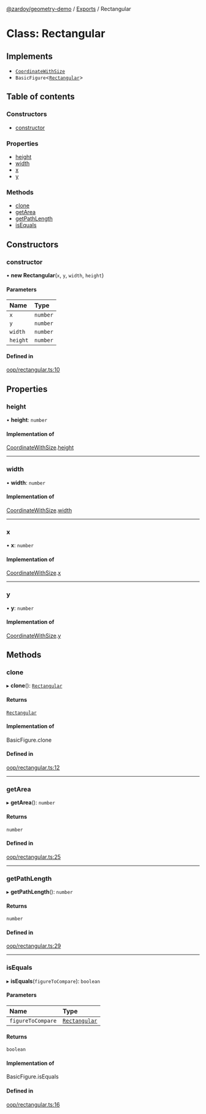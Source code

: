 [@zardoy/geometry-demo](../README.md) / [Exports](../modules.md) / Rectangular

# Class: Rectangular

## Implements

- [`CoordinateWithSize`](../interfaces/CoordinateWithSize.md)
- `BasicFigure`<[`Rectangular`](Rectangular.md)\>

## Table of contents

### Constructors

- [constructor](Rectangular.md#constructor)

### Properties

- [height](Rectangular.md#height)
- [width](Rectangular.md#width)
- [x](Rectangular.md#x)
- [y](Rectangular.md#y)

### Methods

- [clone](Rectangular.md#clone)
- [getArea](Rectangular.md#getarea)
- [getPathLength](Rectangular.md#getpathlength)
- [isEquals](Rectangular.md#isequals)

## Constructors

### constructor

• **new Rectangular**(`x`, `y`, `width`, `height`)

#### Parameters

| Name | Type |
| :------ | :------ |
| `x` | `number` |
| `y` | `number` |
| `width` | `number` |
| `height` | `number` |

#### Defined in

[oop/rectangular.ts:10](https://github.com/zardoy/geometry-lib-demo/blob/8cf7cf7/src/oop/rectangular.ts#L10)

## Properties

### height

• **height**: `number`

#### Implementation of

[CoordinateWithSize](../interfaces/CoordinateWithSize.md).[height](../interfaces/CoordinateWithSize.md#height)

___

### width

• **width**: `number`

#### Implementation of

[CoordinateWithSize](../interfaces/CoordinateWithSize.md).[width](../interfaces/CoordinateWithSize.md#width)

___

### x

• **x**: `number`

#### Implementation of

[CoordinateWithSize](../interfaces/CoordinateWithSize.md).[x](../interfaces/CoordinateWithSize.md#x)

___

### y

• **y**: `number`

#### Implementation of

[CoordinateWithSize](../interfaces/CoordinateWithSize.md).[y](../interfaces/CoordinateWithSize.md#y)

## Methods

### clone

▸ **clone**(): [`Rectangular`](Rectangular.md)

#### Returns

[`Rectangular`](Rectangular.md)

#### Implementation of

BasicFigure.clone

#### Defined in

[oop/rectangular.ts:12](https://github.com/zardoy/geometry-lib-demo/blob/8cf7cf7/src/oop/rectangular.ts#L12)

___

### getArea

▸ **getArea**(): `number`

#### Returns

`number`

#### Defined in

[oop/rectangular.ts:25](https://github.com/zardoy/geometry-lib-demo/blob/8cf7cf7/src/oop/rectangular.ts#L25)

___

### getPathLength

▸ **getPathLength**(): `number`

#### Returns

`number`

#### Defined in

[oop/rectangular.ts:29](https://github.com/zardoy/geometry-lib-demo/blob/8cf7cf7/src/oop/rectangular.ts#L29)

___

### isEquals

▸ **isEquals**(`figureToCompare`): `boolean`

#### Parameters

| Name | Type |
| :------ | :------ |
| `figureToCompare` | [`Rectangular`](Rectangular.md) |

#### Returns

`boolean`

#### Implementation of

BasicFigure.isEquals

#### Defined in

[oop/rectangular.ts:16](https://github.com/zardoy/geometry-lib-demo/blob/8cf7cf7/src/oop/rectangular.ts#L16)
